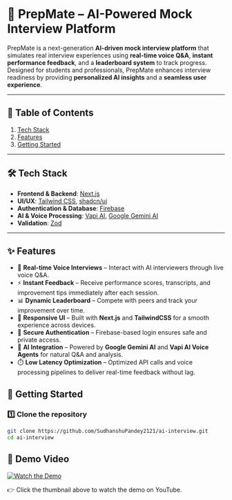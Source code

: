 # 🚀 PrepMate – AI-Powered Mock Interview Platform

PrepMate is a next-generation **AI-driven mock interview platform** that simulates real interview experiences using **real-time voice Q&A**, **instant performance feedback**, and a **leaderboard system** to track progress. Designed for students and professionals, PrepMate enhances interview readiness by providing **personalized AI insights** and a **seamless user experience**.

---

## 📑 Table of Contents

1. [Tech Stack](#-tech-stack)
2. [Features](#-features)
3. [Getting Started](#-getting-started)

---

## 🛠️ Tech Stack

- **Frontend & Backend**: [Next.js](https://nextjs.org/)
- **UI/UX**: [Tailwind CSS](https://tailwindcss.com/), [shadcn/ui](https://ui.shadcn.com/)
- **Authentication & Database**: [Firebase](https://firebase.google.com/)
- **AI & Voice Processing**: [Vapi AI](https://vapi.ai/), [Google Gemini AI](https://ai.google/)
- **Validation**: [Zod](https://zod.dev/)

---

## ✨ Features

- 🎤 **Real-time Voice Interviews** – Interact with AI interviewers through live voice Q&A.
- ⚡ **Instant Feedback** – Receive performance scores, transcripts, and improvement tips immediately after each session.
- 📊 **Dynamic Leaderboard** – Compete with peers and track your improvement over time.
- 🎨 **Responsive UI** – Built with **Next.js** and **TailwindCSS** for a smooth experience across devices.
- 🔐 **Secure Authentication** – Firebase-based login ensures safe and private access.
- 🤖 **AI Integration** – Powered by **Google Gemini AI** and **Vapi AI Voice Agents** for natural Q&A and analysis.
- ⏱️ **Low Latency Optimization** – Optimized API calls and voice processing pipelines to deliver real-time feedback without lag.

## 🚀 Getting Started

### 1️⃣ Clone the repository

```bash
git clone https://github.com/SudhanshuPandey2121/ai-interview.git
cd ai-interview
```

## 🎥 Demo Video

[![Watch the Demo](https://img.youtube.com/vi/fT8busYQBts/0.jpg)](https://youtu.be/fT8busYQBts)

👉 Click the thumbnail above to watch the demo on YouTube.
